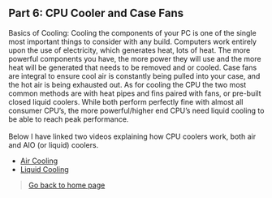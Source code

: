 ## **Part 6: CPU Cooler and Case Fans**
Basics of Cooling: Cooling the components of your PC is one of the single most important things to consider with any build. Computers work entirely upon the use of electricity, which generates heat, lots of heat. The more powerful components you have, the more power they will use and the more heat will be generated that needs to be removed and or cooled. Case fans are integral to ensure cool air is constantly being pulled into your case, and the hot air is being exhausted out. As for cooling the CPU the two most common methods are with heat pipes and fins paired with fans, or pre-built closed liquid coolers. While both perform perfectly fine with almost all consumer CPU’s, the more powerful/higher end CPU’s need liquid cooling to be able to reach peak performance. 
<br/><br/>Below I have linked two videos explaining how CPU coolers work, both air and AIO (or liquid) coolers. 
* [Air Cooling](https://www.youtube.com/watch?v=ieMvtUpFENM)
* [Liquid Cooling](https://www.youtube.com/watch?v=CNKkR-wc8Eg)
> [Go back to home page](./README.md)

